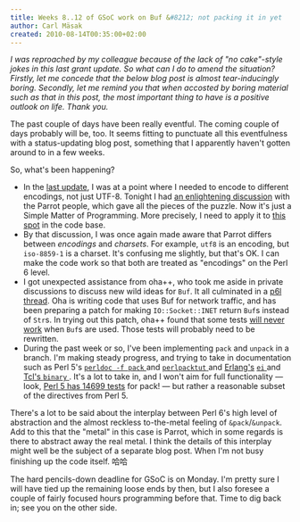 ```yaml
---
title: Weeks 8..12 of GSoC work on Buf &#8212; not packing it in yet
author: Carl Mäsak
created: 2010-08-14T00:35:00+02:00
---
```

*I was reproached by my colleague because of the lack of "no cake"-style jokes in this last grant update. So what can I do to amend the situation? Firstly, let me concede that the below blog post is almost tear-inducingly boring. Secondly, let me remind you that when accosted by boring material such as that in this post, the most important thing to have is a positive outlook on life. Thank you.*

The past couple of days have been really eventful. The coming couple of days probably will be, too. It seems fitting to punctuate all this eventfulness with a status-updating blog post, something that I apparently haven't gotten around to in a few weeks.

So, what's been happening?

- In the [last update](http://strangelyconsistent.org/blog/weeks-6-and-7-of-gsoc-work-on-buf-roundtrip), I was at a point where I needed to encode to different encodings, not just UTF-8. Tonight I had [an enlightening discussion](http://irclog.perlgeek.de/parrot/2010-08-13#i_2701004) with the Parrot people, which gave all the pieces of the puzzle. Now it's just a Simple Matter of Programming. More precisely, I need to apply it to [this spot](http://github.com/rakudo/rakudo/blob/0839993ed01c816dc8b3459fa7b79608be4fbf3a/src/core/Str.pm#L17) in the code base.
- By that discussion, I was once again made aware that Parrot differs between *encodings* and *charsets*. For example, `utf8` is an encoding, but `iso-8859-1` is a charset. It's confusing me slightly, but that's OK. I can make the code work so that both are treated as "encodings" on the Perl 6 level.
- I got unexpected assistance from oha++, who took me aside in private discussions to discuss new wild ideas for `Buf`. It all culminated in a [p6l thread](http://www.mail-archive.com/perl6-language@perl.org/msg32689.html). Oha is writing code that uses Buf for network traffic, and has been preparing a patch for making `IO::Socket::INET` return `Buf`s instead of `Str`s. In trying out this patch, oha++ found that some tests [will never work](http://irclog.perlgeek.de/perl6/2010-08-12#i_2694900) when `Buf`s are used. Those tests will probably need to be rewritten.
- During the past week or so, I've been implementing `pack` and `unpack` in a branch. I'm making steady progress, and trying to take in documentation such as Perl 5's [ `perldoc -f pack` ](http://perldoc.perl.org/functions/pack.html) and [ `perlpacktut` ](http://perldoc.perl.org/perlpacktut.html) and [Erlang's](http://www.erlang.org/doc/man/ei.html) [ `ei` ](http://www.trapexit.org/How_to_use_ei_to_marshal_binary_terms_in_port_programs) and [Tcl's `binary` ](http://www.tcl.tk/man/tcl8.5/TclCmd/binary.htm). It's a lot to take in, and I won't aim for full functionality — look, [Perl 5 has 14699 tests](http://github.com/mirrors/perl/blob/blead/t/op/pack.t) for pack! — but rather a reasonable subset of the directives from Perl 5.

There's a lot to be said about the interplay between Perl 6's high level of abstraction and the almost reckless to-the-metal feeling of `&pack`/`&unpack`. Add to this that the "metal" in this case is Parrot, which in some regards is there to abstract away the real metal. I think the details of this interplay might well be the subject of a separate blog post. When I'm not busy finishing up the code itself. 哈哈

The hard pencils-down deadline for GSoC is on Monday. I'm pretty sure I will have tied up the remaining loose ends by then, but I also foresee a couple of fairly focused hours programming before that. Time to dig back in; see you on the other side.


